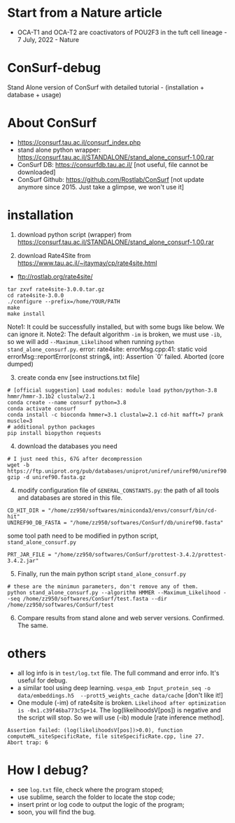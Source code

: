 # Start from a Nature article
- OCA-T1 and OCA-T2 are coactivators of POU2F3 in the tuft cell lineage - 7 July, 2022 - Nature

# ConSurf-debug
Stand Alone version of ConSurf with detailed tutorial - (installation + database + usage)

# About ConSurf
- https://consurf.tau.ac.il/consurf_index.php
- stand alone python wrapper: https://consurf.tau.ac.il/STANDALONE/stand_alone_consurf-1.00.rar
- ConSurf DB: https://consurfdb.tau.ac.il/ [not useful, file cannot be downloaded]
- ConSurf Github: https://github.com/Rostlab/ConSurf [not update anymore since 2015. Just take a glimpse, we won't use it]

# installation
1. download python script (wrapper) from https://consurf.tau.ac.il/STANDALONE/stand_alone_consurf-1.00.rar

2. download Rate4Site from https://www.tau.ac.il/~itaymay/cp/rate4site.html
- ftp://rostlab.org/rate4site/
```
tar zxvf rate4site-3.0.0.tar.gz
cd rate4site-3.0.0
./configure --prefix=/home/YOUR/PATH
make
make install
```
Note1: It could be successfully installed, but with some bugs like below. We can ignore it. 
Note2: The default algorithm `-im` is broken, we must use `-ib`, so we will add `--Maximum_Likelihood` when running `python stand_alone_consurf.py`. 
error:
rate4site: errorMsg.cpp:41: static void errorMsg::reportError(const string&, int): Assertion `0' failed.
Aborted (core dumped)

3. create conda env [see instructions.txt file]
```
# [official suggestion] Load modules: module load python/python-3.8 hmmr/hmmr-3.1b2 clustalw/2.1
conda create --name consurf python=3.8
conda activate consurf
conda install -c bioconda hmmer=3.1 clustalw=2.1 cd-hit mafft=7 prank muscle=3
# additional python packages
pip install biopython requests
```

4. download the databases you need
```
# I just need this, 67G after decompression
wget -b https://ftp.uniprot.org/pub/databases/uniprot/uniref/uniref90/uniref90.fasta.gz
gzip -d uniref90.fasta.gz
```

4. modify configuration file of 
`GENERAL_CONSTANTS.py`: the path of all tools and databases are stored in this file.
```
CD_HIT_DIR = "/home/zz950/softwares/miniconda3/envs/consurf/bin/cd-hit"
UNIREF90_DB_FASTA = "/home/zz950/softwares/ConSurf/db/uniref90.fasta"
```
some tool path need to be modified in python script, `stand_alone_consurf.py`
```
PRT_JAR_FILE = "/home/zz950/softwares/ConSurf/prottest-3.4.2/prottest-3.4.2.jar"
```

5. Finally, run the main python script `stand_alone_consurf.py`
```
# these are the minimun parameters, don't remove any of them.
python stand_alone_consurf.py --algorithm HMMER --Maximum_Likelihood --seq /home/zz950/softwares/ConSurf/test.fasta --dir /home/zz950/softwares/ConSurf/test
```

6. Compare results from stand alone and web server versions.
Confirmed. The same.

# others
- all log info is in `test/log.txt` file. The full command and error info. It's useful for debug.
- a similar tool using deep learning. `vespa_emb Input_protein_seq -o data/embeddings.h5  --prott5_weights_cache data/cache` [don't like it!]
- One module (-im) of rate4site is broken. `Likelihood after optimization is -0x1.c39f46ba773c5p+14`. The log(likelihoodsV[pos]) is negative and the script will stop. So we will use (-ib) module [rate inference method].
```
Assertion failed: (log(likelihoodsV[pos])>0.0), function computeML_siteSpecificRate, file siteSpecificRate.cpp, line 27.
Abort trap: 6
```

# How I debug?
- see `log.txt` file, check where the program stoped;
- use sublime, search the folder to locate the stop code;
- insert print or log code to output the logic of the program;
- soon, you will find the bug.

